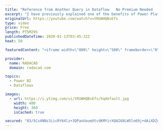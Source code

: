 ```yaml
---
title: "Reference from Another Query in Dataflow   No Premium Needed   Power Platform Dataflows"
excerpt: "I have previously explained one of the benefits of Power Platform dataflows, which was the ability to refresh the data as many times as you want (on a scheduled basis), and the ability to refresh even with the frequency of a minute. Another useful feature of Power Platform dataflows is the ability to"
originalUrl: https://youtube.com/watch?v=tRUWHQBvEfs
type: video
price: Free
length: PT5M29S
publishedDateTime: 2020-01-13T03:45:32Z
heat: 50

featuredContent: "<iframe width=\"800\" height=\"500\" frameborder=\"0\" src=\"https://www.youtube.com/embed/tRUWHQBvEfs\" allow=\"accelerometer; autoplay; encrypted-media; gyroscope; picture-in-picture\" allowfullscreen></iframe>"

provider:
  name: RADACAD
  domain: radacad.com

topics:
  - Power BI
  - Dataflows

images:
  - url: https://i.ytimg.com/vi/tRUWHQBvEfs/hqdefault.jpg
    width: 480
    height: 360
    isCached: true

secured: "03/5Cs4NNz3iicRY64lz+3QPanUoumXtcdKMYirXQAI68LW5lo69j+dAiXDZq2qezqkABCZD2jjPVVmKGf29VXkTfh3goMJsyr4/BTFmVMvmalvRu2a3PQc5I07Wkpzk3VYdm2168Bun7BZpLdflTn6knKPaqxJICRZvysit5/Y6yuLrLpK6U3qKGPctSyvZW2t7bkvD6IDtMvb9Ybd5qOeLwpjQ5YnrtKL8ezcDLCHWgltczGnwG2XzfKjSFxXkoTJSLcci/692Mud3oRFQ2Ly9NnFiW6cups7lPEVuYMyFc46FCo+KaTI9gx3l909jf7ilWaZNY5F+xKto2vx0h3GMfmiY7hvEF5icB+uVGtJzUfzPhEybG8ixUcUzHisTo8j7vzzzImiJ5sfQXJxR9byHtizvg2fDXX7CJhPwHqs=;C9UGKx4+YJJvge+BR8Pncg=="
---
```


